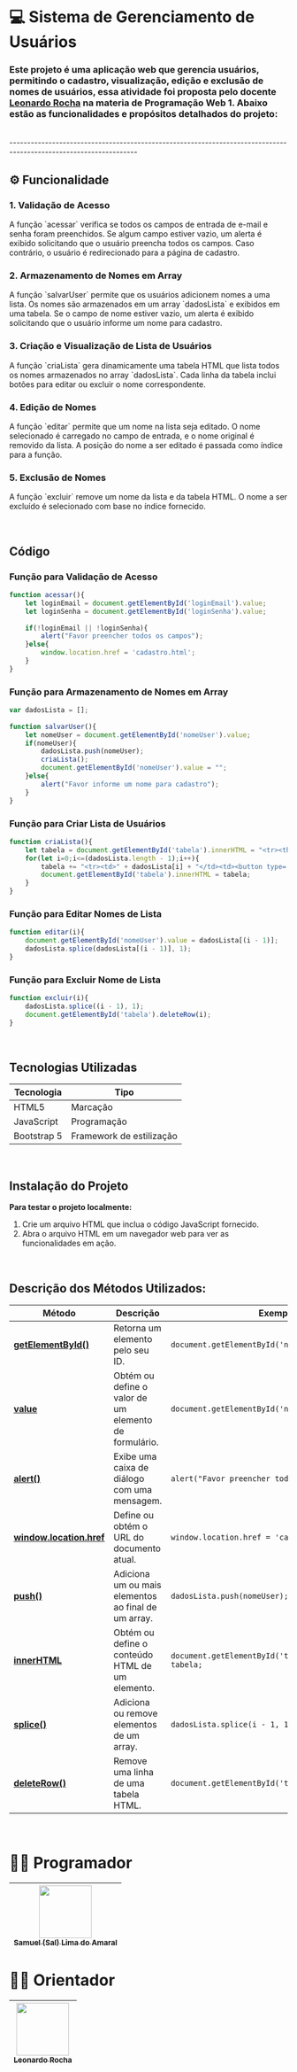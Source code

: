 # 💻 Sistema de Gerenciamento de Usuários

### Este projeto é uma aplicação web que gerencia usuários, permitindo o cadastro, visualização, edição e exclusão de nomes de usuários, essa atividade foi proposta pelo docente [Leonardo Rocha](https://github.com/LeonardoRochaMarista) na materia de Programação Web 1. Abaixo estão as funcionalidades e propósitos detalhados do projeto:

<br>
------------------------------------------------------------------------------------------------------------------

<br>

## ⚙️ Funcionalidade

### 1. Validação de Acesso
<p>
    A função `acessar` verifica se todos os campos de entrada de e-mail e senha foram preenchidos. Se algum campo estiver vazio, um alerta é exibido solicitando que o usuário preencha todos os campos. Caso contrário, o usuário é redirecionado para a página de cadastro.
</p>

### 2. Armazenamento de Nomes em Array
<p>
    A função `salvarUser` permite que os usuários adicionem nomes a uma lista. Os nomes são armazenados em um array `dadosLista` e exibidos em uma tabela. Se o campo de nome estiver vazio, um alerta é exibido solicitando que o usuário informe um nome para cadastro.
</p>

### 3. Criação e Visualização de Lista de Usuários
<p>
    A função `criaLista` gera dinamicamente uma tabela HTML que lista todos os nomes armazenados no array `dadosLista`. Cada linha da tabela inclui botões para editar ou excluir o nome correspondente.
</p>

### 4. Edição de Nomes
<p>
    A função `editar` permite que um nome na lista seja editado. O nome selecionado é carregado no campo de entrada, e o nome original é removido da lista. A posição do nome a ser editado é passada como índice para a função.
</p>

### 5. Exclusão de Nomes
<p>
    A função `excluir` remove um nome da lista e da tabela HTML. O nome a ser excluído é selecionado com base no índice fornecido.
</p>

<br>

## Código

### Função para Validação de Acesso
```javascript
function acessar(){
    let loginEmail = document.getElementById('loginEmail').value;
    let loginSenha = document.getElementById('loginSenha').value;
 
    if(!loginEmail || !loginSenha){
        alert("Favor preencher todos os campos");
    }else{
        window.location.href = 'cadastro.html';
    }
}
```

### Função para Armazenamento de Nomes em Array
```javascript
var dadosLista = [];
 
function salvarUser(){
    let nomeUser = document.getElementById('nomeUser').value;
    if(nomeUser){
        dadosLista.push(nomeUser);
        criaLista();
        document.getElementById('nomeUser').value = "";
    }else{
        alert("Favor informe um nome para cadastro");
    }
}
```

### Função para Criar Lista de Usuários
```javascript
function criaLista(){
    let tabela = document.getElementById('tabela').innerHTML = "<tr><th>Nome Usuário</th><th>Ações</th></tr>";
    for(let i=0;i<=(dadosLista.length - 1);i++){
        tabela += "<tr><td>" + dadosLista[i] + "</td><td><button type='button' onclick='editar(parentNode.parentNode.rowIndex)'>Editar</button><button type='button' onclick='excluir(parentNode.parentNode.rowIndex)'>Excluir</button></td></tr>";
        document.getElementById('tabela').innerHTML = tabela;
    }
}
```

### Função para Editar Nomes de Lista
```javascript
function editar(i){
    document.getElementById('nomeUser').value = dadosLista[(i - 1)];
    dadosLista.splice(dadosLista[(i - 1)], 1);
}
```

### Função para Excluir Nome de Lista
```javascript
function excluir(i){
    dadosLista.splice((i - 1), 1);
    document.getElementById('tabela').deleteRow(i);
}
```

<br>

## Tecnologias Utilizadas
| Tecnologia | Tipo |
|------------|------|
|    HTML5   | Marcação |
|   JavaScript | Programação |
|   Bootstrap 5 | Framework de estilização |


<br>

## Instalação do Projeto

**Para testar o projeto localmente:**

1. Crie um arquivo HTML que inclua o código JavaScript fornecido.
2. Abra o arquivo HTML em um navegador web para ver as funcionalidades em ação.

<br>

## **Descrição dos Métodos Utilizados:**

| Método              | Descrição                                                                 | Exemplo |
| ------------------- | --------------------------------------------------------------------------- | ------- |
| [**getElementById()**](https://developer.mozilla.org/en-US/docs/Web/API/Document/getElementById) | Retorna um elemento pelo seu ID.                                              | `document.getElementById('nomeUser');` |
| [**value**](https://developer.mozilla.org/en-US/docs/Web/API/HTMLInputElement/value) | Obtém ou define o valor de um elemento de formulário.                        | `document.getElementById('nomeUser').value;` |
| [**alert()**](https://developer.mozilla.org/en-US/docs/Web/API/Window/alert) | Exibe uma caixa de diálogo com uma mensagem.                                 | `alert("Favor preencher todos os campos");` |
| [**window.location.href**](https://developer.mozilla.org/en-US/docs/Web/API/Location/href) | Define ou obtém o URL do documento atual.                                    | `window.location.href = 'cadastro.html';` |
| [**push()**](https://developer.mozilla.org/en-US/docs/Web/JavaScript/Reference/Global_Objects/Array/push) | Adiciona um ou mais elementos ao final de um array.                          | `dadosLista.push(nomeUser);` |
| [**innerHTML**](https://developer.mozilla.org/en-US/docs/Web/API/Element/innerHTML) | Obtém ou define o conteúdo HTML de um elemento.                              | `document.getElementById('tabela').innerHTML = tabela;` |
| [**splice()**](https://developer.mozilla.org/en-US/docs/Web/JavaScript/Reference/Global_Objects/Array/splice) | Adiciona ou remove elementos de um array.                                    | `dadosLista.splice(i - 1, 1);` |
| [**deleteRow()**](https://developer.mozilla.org/en-US/docs/Web/API/HTMLTableElement/deleteRow) | Remove uma linha de uma tabela HTML.                                         | `document.getElementById('tabela').deleteRow(i);` |

<br>

# 👨‍💻 Programador

| [<img loading="lazy" src="https://avatars.githubusercontent.com/u/140810343?v=4" width=95><br><sub>Samuel (Sal) Lima do Amaral</sub>](https://github.com/salgadoles)
| :--: |

# 👨‍🏫 Orientador

| [<img loading="lazy" src="https://avatars.githubusercontent.com/u/86802310?v=4" width=95><br><sub>Leonardo Rocha</sub>](https://github.com/LeonardoRochaMarista)
| :---: |

